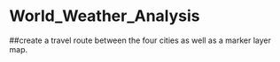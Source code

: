 # World_Weather_Analysis

##create a travel route between the four cities as well as a marker layer map.
